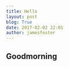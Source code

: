 ```yaml
---
title: Hello
layout: post
blog: True
date: 2017-02-02 22:01
author: jamesfoster
---
```

## Goodmorning
